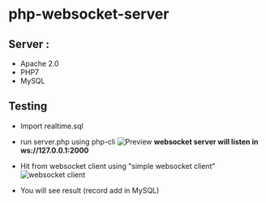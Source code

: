 # php-websocket-server

## Server : 
* Apache 2.0
* PHP7
* MySQL

## Testing
* Import realtime.sql
* run server.php using php-cli 
  ![Preview](https://i.imgur.com/evC0Kgt.png)
  **websocket server will listen in ws://127.0.0.1:2000**
  
* Hit from websocket client using "simple websocket client"
 ![websocket client](https://i.imgur.com/LqlF3MU.png)
 
* You will see result (record add in MySQL)
  





